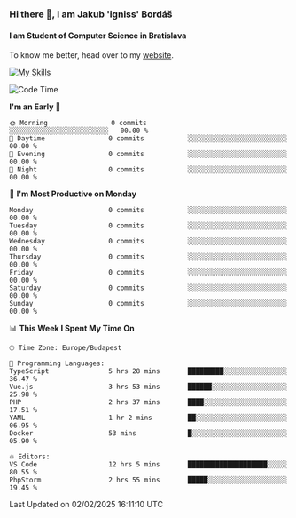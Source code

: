 ### Hi there 👋, I am Jakub 'igniss' Bordáš

#### I am Student of Computer Science in Bratislava
To know me better, head over to my [website](https://bordas.sk).

[![My Skills](https://skillicons.dev/icons?i=js,typescript,html,css,figma,svelte,vue,next,postgresql,nest,express,nodejs)](https://bordas.sk)


<!--START_SECTION:waka-->
![Code Time](http://img.shields.io/badge/Code%20Time-1%2C671%20hrs%2056%20mins-blue)

**I'm an Early 🐤** 

```text
🌞 Morning                0 commits           ░░░░░░░░░░░░░░░░░░░░░░░░░   00.00 % 
🌆 Daytime                0 commits           ░░░░░░░░░░░░░░░░░░░░░░░░░   00.00 % 
🌃 Evening                0 commits           ░░░░░░░░░░░░░░░░░░░░░░░░░   00.00 % 
🌙 Night                  0 commits           ░░░░░░░░░░░░░░░░░░░░░░░░░   00.00 % 
```
📅 **I'm Most Productive on Monday** 

```text
Monday                   0 commits           ░░░░░░░░░░░░░░░░░░░░░░░░░   00.00 % 
Tuesday                  0 commits           ░░░░░░░░░░░░░░░░░░░░░░░░░   00.00 % 
Wednesday                0 commits           ░░░░░░░░░░░░░░░░░░░░░░░░░   00.00 % 
Thursday                 0 commits           ░░░░░░░░░░░░░░░░░░░░░░░░░   00.00 % 
Friday                   0 commits           ░░░░░░░░░░░░░░░░░░░░░░░░░   00.00 % 
Saturday                 0 commits           ░░░░░░░░░░░░░░░░░░░░░░░░░   00.00 % 
Sunday                   0 commits           ░░░░░░░░░░░░░░░░░░░░░░░░░   00.00 % 
```


📊 **This Week I Spent My Time On** 

```text
🕑︎ Time Zone: Europe/Budapest

💬 Programming Languages: 
TypeScript               5 hrs 28 mins       █████████░░░░░░░░░░░░░░░░   36.47 % 
Vue.js                   3 hrs 53 mins       ██████░░░░░░░░░░░░░░░░░░░   25.98 % 
PHP                      2 hrs 37 mins       ████░░░░░░░░░░░░░░░░░░░░░   17.51 % 
YAML                     1 hr 2 mins         ██░░░░░░░░░░░░░░░░░░░░░░░   06.95 % 
Docker                   53 mins             █░░░░░░░░░░░░░░░░░░░░░░░░   05.90 % 

🔥 Editors: 
VS Code                  12 hrs 5 mins       ████████████████████░░░░░   80.55 % 
PhpStorm                 2 hrs 55 mins       █████░░░░░░░░░░░░░░░░░░░░   19.45 % 
```


 Last Updated on 02/02/2025 16:11:10 UTC
<!--END_SECTION:waka-->
